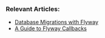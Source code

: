 ### Relevant Articles:
- [Database Migrations with Flyway](http://www.baeldung.com/database-migrations-with-flyway)
- [A Guide to Flyway Callbacks](http://www.baeldung.com/flyway-callbacks)

